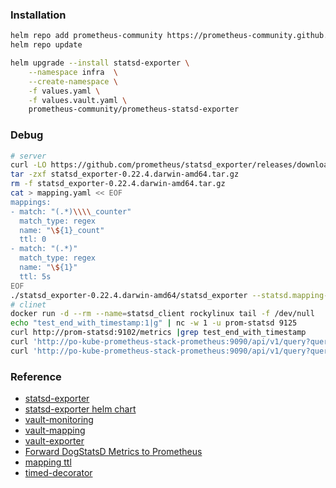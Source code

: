 ### Installation
```bash
helm repo add prometheus-community https://prometheus-community.github.io/helm-charts
helm repo update

helm upgrade --install statsd-exporter \
    --namespace infra  \
    --create-namespace \
    -f values.yaml \
    -f values.vault.yaml \
    prometheus-community/prometheus-statsd-exporter
```        

### Debug
```bash
# server
curl -LO https://github.com/prometheus/statsd_exporter/releases/download/v0.22.4/statsd_exporter-0.22.4.darwin-amd64.tar.gz
tar -zxf statsd_exporter-0.22.4.darwin-amd64.tar.gz
rm -f statsd_exporter-0.22.4.darwin-amd64.tar.gz
cat > mapping.yaml << EOF
mappings:
- match: "(.*)\\\\_counter"
  match_type: regex
  name: "\${1}_count"
  ttl: 0
- match: "(.*)"
  match_type: regex
  name: "\${1}"
  ttl: 5s
EOF
./statsd_exporter-0.22.4.darwin-amd64/statsd_exporter --statsd.mapping-config=mapping.yaml --log.level=debug
# clinet
docker run -d --rm --name=statsd_client rockylinux tail -f /dev/null
echo "test_end_with_timestamp:1|g" | nc -w 1 -u prom-statsd 9125
curl http://prom-statsd:9102/metrics |grep test_end_with_timestamp
curl 'http://po-kube-prometheus-stack-prometheus:9090/api/v1/query?query=test_end_with_timestamp[5m]'
curl 'http://po-kube-prometheus-stack-prometheus:9090/api/v1/query?query=test_end_with_timestamp[5m]&time=2022-05-31T02:35:00.000Z'
```

### Reference
* [statsd-exporter](https://github.com/prometheus/statsd_exporter)
* [statsd-exporter helm chart](https://github.com/niclic/helm-charts)
* [vault-monitoring](https://coreos.com/tectonic/docs/latest/vault-operator/user/monitoring.html)
* [vault-mapping](https://gist.github.com/tam7t/64291f4ebbc1c45a1fc876b6c0613221)
* [vault-exporter](https://github.com/kubevault/vault_exporter)
* [Forward DogStatsD Metrics to Prometheus](https://marselester.com/prometheus-via-dogstatsd.html)
* [mapping ttl](https://github.com/prometheus/statsd_exporter/blob/master/pkg/mapper/mapper.go#L228-L229)
* [timed-decorator](https://github.com/prometheus/statsd_exporter#timed-decorator)
